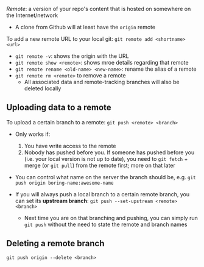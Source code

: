 _Remote_: a version of your repo's content that is hosted on somewhere on the Internet/network

- A clone from Github will at least have the `origin` remote

To add a new remote URL to your local git: `git remote add <shortname> <url>`

- `git remote -v`: shows the origin with the URL
- `git remote show <remote>`: shows mroe details regarding that remote
- `git remote rename <old-name> <new-name>`: rename the alias of a remote
- `git remote rm <remote>` to remove a remote
  - All associated data and remote-tracking branches will also be deleted locally

## Uploading data to a remote

To upload a certain branch to a remote: `git push <remote> <branch>`

- Only works if:
  1. You have write access to the remote
  2. Nobody has pushed before you. If someone has pushed before you (i.e. your local version is not up to date), you need to `git fetch` + merge (or `git pull`) from the remote first; more on that later
- You can control what name on the server the branch should be, e.g. `git push origin boring-name:awesome-name`

- If you will always push a local branch to a certain remote branch, you can set its **upstream branch**: `git push --set-upstream <remote> <branch>`
  - Next time you are on that branching and pushing, you can simply run `git push` without the need to state the remote and branch names

## Deleting a remote branch

`git push origin --delete <branch>`
